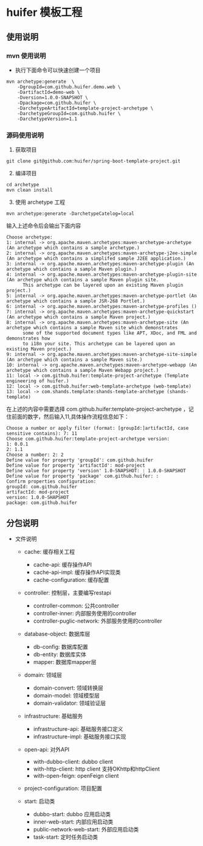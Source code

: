 # huifer 模板工程
## 使用说明
### mvn 使用说明
- 执行下面命令可以快速创建一个项目
```shell
mvn archetype:generate  \
    -DgroupId=com.github.huifer.demo.web \
    -DartifactId=demo-web \
    -Dversion=1.0.0-SNAPSHOT \
    -Dpackage=com.github.huifer \
    -DarchetypeArtifactId=template-project-archetype \
    -DarchetypeGroupId=com.github.huifer \
    -DarchetypeVersion=1.1
```


### 源码使用说明
1. 获取项目
```shell
git clone git@github.com:huifer/spring-boot-template-project.git
```
2. 编译项目
```shell
cd archetype
mvn clean install 
```
3. 使用 archetype 工程
```shell
mvn archetype:generate -DarchetypeCatelog=local
```
输入上述命令后会输出下面内容
```shell
Choose archetype:
1: internal -> org.apache.maven.archetypes:maven-archetype-archetype (An archetype which contains a sample archetype.)
2: internal -> org.apache.maven.archetypes:maven-archetype-j2ee-simple (An archetype which contains a simplifed sample J2EE application.)
3: internal -> org.apache.maven.archetypes:maven-archetype-plugin (An archetype which contains a sample Maven plugin.)
4: internal -> org.apache.maven.archetypes:maven-archetype-plugin-site (An archetype which contains a sample Maven plugin site.
      This archetype can be layered upon an existing Maven plugin project.)
5: internal -> org.apache.maven.archetypes:maven-archetype-portlet (An archetype which contains a sample JSR-268 Portlet.)
6: internal -> org.apache.maven.archetypes:maven-archetype-profiles ()
7: internal -> org.apache.maven.archetypes:maven-archetype-quickstart (An archetype which contains a sample Maven project.)
8: internal -> org.apache.maven.archetypes:maven-archetype-site (An archetype which contains a sample Maven site which demonstrates
      some of the supported document types like APT, XDoc, and FML and demonstrates how
      to i18n your site. This archetype can be layered upon an existing Maven project.)
9: internal -> org.apache.maven.archetypes:maven-archetype-site-simple (An archetype which contains a sample Maven site.)
10: internal -> org.apache.maven.archetypes:maven-archetype-webapp (An archetype which contains a sample Maven Webapp project.)
11: local -> com.github.huifer:template-project-archetype (Template engineering of huifer.)
12: local -> com.github.huifer:web-template-archetype (web-template)
13: local -> com.shands.template:shands-template-archetype (shands-template)
```
在上述的内容中需要选择 com.github.huifer:template-project-archetype ，记住前面的数字，然后输入11,具体操作流程信息如下：

```shell
Choose a number or apply filter (format: [groupId:]artifactId, case sensitive contains): 7: 11
Choose com.github.huifer:template-project-archetype version:
1: 0.0.1
2: 1.1
Choose a number: 2: 2
Define value for property 'groupId': com.github.huifer
Define value for property 'artifactId': mod-project
Define value for property 'version' 1.0-SNAPSHOT: : 1.0.0-SHAPSHOT
Define value for property 'package' com.github.huifer: :
Confirm properties configuration:
groupId: com.github.huifer
artifactId: mod-project
version: 1.0.0-SHAPSHOT
package: com.github.huifer
```





## 分包说明
- 文件说明
  - cache: 缓存相关工程
    - cache-api: 缓存操作API
    - cache-api-impl: 缓存操作API实现类
    - cache-configuration: 缓存配置
  - controller: 控制层，主要编写restapi
    - controller-common: 公共controller
    - controller-inner: 内部服务使用的controller
    - controller-puglic-network: 外部服务使用的controller
      
  - database-object: 数据库层
    - db-config: 数据库配置
    - db-entity: 数据库实体
    - mapper: 数据库mapper层
  - domain: 领域层
    - domain-convert: 领域转换层
    - domain-model: 领域模型层
    - domain-validator: 领域验证层
  - infrastructure: 基础服务
    - infrastructure-api: 基础服务接口定义
    - infrastructure-impl: 基础服务接口实现
  - open-api: 对外API
    - with-dubbo-client: dubbo client
    - with-http-client: http client 支持OKhttp和httpClient
    - with-open-feign: openFeign client
  - project-configuration: 项目配置
  - start: 启动类
    - dubbo-start: dubbo 应用启动类
    - inner-web-start: 内部应用启动类
    - public-network-web-start: 外部应用启动类
    - task-start: 定时任务启动类